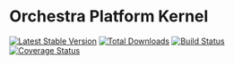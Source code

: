 Orchestra Platform Kernel
==============

[![Latest Stable Version](https://poser.pugx.org/orchestra/kernel/v/stable.png)](https://packagist.org/packages/orchestra/kernel)
[![Total Downloads](https://poser.pugx.org/orchestra/kernel/downloads.png)](https://packagist.org/packages/orchestra/kernel)
[![Build Status](https://travis-ci.org/orchestral/kernel.svg?branch=master)](https://travis-ci.org/orchestral/kernel)
[![Coverage Status](https://coveralls.io/repos/orchestral/kernel/badge.png?branch=master)](https://coveralls.io/r/orchestral/kernel?branch=master)
